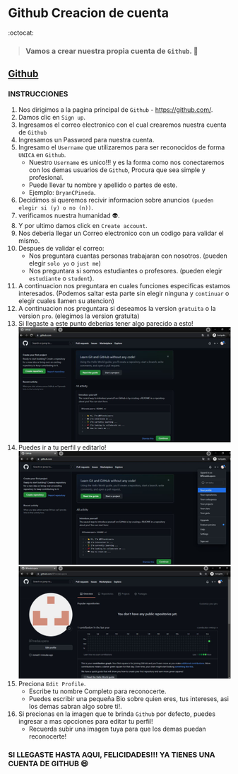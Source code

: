 # Github Creacion de cuenta 
:octocat:


> ### Vamos a crear nuestra propia cuenta de `Github`. :scroll:
## [Github](https://github.com/) 
### INSTRUCCIONES
1. Nos dirigimos a la pagina principal de `Github` - https://github.com/.
2. Damos clic en `Sign up`.
3. Ingresamos el correo electronico con el cual crearemos nuestra cuenta de `Github`
4. Ingresamos un Password para nuestra cuenta.
5. Ingresamo el `Username` que utilizaremos para ser reconocidos de forma `UNICA` en `Github`.
    * Nuestro `Username` es unico!!! y es la forma como nos conectaremos con los demas usuarios de `Github`, Procura que sea simple y profesional. 
    * Puede llevar tu nombre y apellido o partes de este.
    * Ejemplo: `BryanCPineda`.
6. Decidimos si queremos recivir informacion sobre anuncios `(pueden elegir si (y) o no (n))`.
7. verificamos nuestra humanidad :alien:.
8. Y por ultimo damos click en `Create account`.
9. Nos deberia llegar un Correo electronico con un codigo para validar el mismo.
10. Despues de validar el correo: 
    * Nos preguntara cuantas personas trabajaran con nosotros. (pueden elegir `solo yo` o `just me`)
    * Nos preguntara si somos estudiantes o profesores. (pueden elegir `estudiante` o `student`).
11. A continuacion nos preguntara en cuales funciones especificas estamos interesados. (Podemos saltar esta parte sin elegir ninguna y `continuar` o elegir cuales llamen su atencion)
12. A continuacion nos preguntara si deseamos la version `gratuita` o la version `pro`. (elegimos la version gratuita)
13. Si llegaste a este punto deberias tener algo parecido a esto!
![Creacion cuenta de Github 1](./img/github/creacion_cuenta_github_1.JPG)
14. Puedes ir a tu perfil y editarlo! 
![Creacion cuenta de Github 2](./img/github/creacion_cuenta_github_2.JPG)
![Creacion cuenta de Github 3](./img/github/creacion_cuenta_github_3.JPG)
15. Preciona `Edit Profile`.
    * Escribe tu nombre Completo para reconocerte.
    * Puedes escribir una pequeña Bio sobre quien eres, tus intereses, asi los demas sabran algo sobre ti!. 
16. Si precionas en la imagen que te brinda `Github` por defecto, puedes ingresar a mas opcciones para editar tu perfil! 
    * Recuerda subir una imagen tuya para que los demas puedan reconocerte! 

### SI LLEGASTE HASTA AQUI, FELICIDADES!!! YA TIENES UNA CUENTA DE GITHUB :smile:





